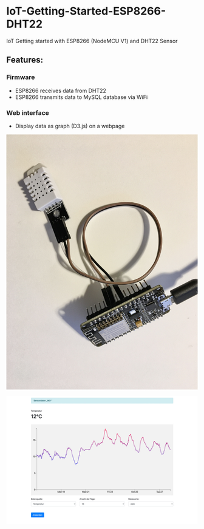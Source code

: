 # IoT-Getting-Started-ESP8266-DHT22
IoT Getting started with ESP8266 (NodeMCU V1) and DHT22 Sensor

## Features:

### Firmware
* ESP8266 receives data from DHT22
* ESP8266 transmits data to MySQL database via WiFi

### Web interface
* Display data as graph (D3.js) on a webpage

![esp8266 dht22 cable connection](esp8266-dht22-connection.jpg)

![web interface](interface.jpg)
